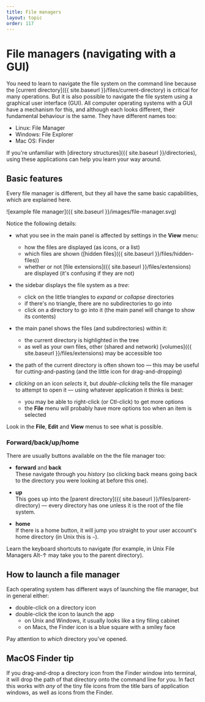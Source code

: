 ```yaml
---
title: File managers
layout: topic
order: 117
---
```


# File managers (navigating with a GUI)

You  need to learn to navigate the file system on the command line
because the [current directory]({{ site.baseurl }}/files/current-directory)
is critical for many operations. But it is also possible to navigate the file
system using a graphical user interface (GUI). All computer operating systems
with a GUI have a mechanism for this, and although each looks different, their
fundamental behaviour is the same. They have different names too:

* Linux: File Manager
* Windows: File Explorer
* Mac OS: Finder

If you're unfamiliar with [directory structures]({{ site.baseurl }}/directories),
using these applications can help you learn your way around.

## Basic features

Every file manager is different, but they all have the same basic capabilities,
which are explained here.

![example file manager]({{ site.baseurl }}/images/file-manager.svg)

Notice the following details:

* what you see in the main panel is affected by settings in the **View**
  menu:
  
  * how the files are displayed (as icons, or a list)
  * which files are shown ([hidden files]({{ site.baseurl }}/files/hidden-files))
  * whether or not [file extensions]({{ site.baseurl }}/files/extensions) are
    displayed (it's confusing if they are not)

* the sidebar displays the file system as a _tree_:

  * click on the little triangles to _expand_ or _collapse_ directories
  * if there's no triangle, there are no subdirectories to go into
  * click on a directory to go into it (the main panel will change to show
    its contents)

* the main panel shows the files (and subdirectories) within it:

  * the current directory is highlighted in the tree
  * as well as your own files, other (shared and network)
    [volumes]({{ site.baseurl }}/files/extensions) may be accessible too

* the path of the current directory is often shown too — this may be useful for
  cutting-and-pasting (and the little icon for drag-and-dropping)

* _clicking_ on an icon _selects_ it, but _double-clicking_ tells the file
  manager to attempt to open it — using whatever application it thinks is best:

  * you may be able to right-click (or Ctl-click) to get more options
  * the **File** menu will probably have more options too when an item is
    selected

Look in the **File**, **Edit** and **View** menus to see what is possible.

### Forward/back/up/home

There are usually buttons available on the the file manager too:

* **forward** and **back**<br>
  These navigate through you _history_ (so clicking back means going back to
  the directory you were looking at before this one).

* **up**<br>
  This goes up into the
  [parent directory]({{ site.baseurl }}/files/parent-directory) — every
  directory has one unless it is the root of the file system.

* **home**<br>
  If there is a home button, it will jump you straight to your user account's
  home directory (in Unix this is `~`).

Learn the keyboard shortcuts to navigate (for example, in Unix File Managers
Alt-↑ may take you to the parent directory).

## How to launch a file manager

Each operating system has different ways of launching the file manager, but
in general either:

* double-click on a directory icon
* double-click the icon to launch the app
  * on Unix and Windows, it usually looks like a tiny filing cabinet
  * on Macs, the Finder icon is a blue square with a smiley face

Pay attention to _which_ directory you've opened.

## MacOS Finder tip

If you drag-and-drop a directory icon from the Finder window into terminal, it
will drop the path of that directory onto the command line for you. In fact this
works with _any_ of the tiny file icons from the title bars of application
windows, as well as icons from the Finder.


